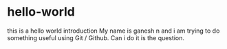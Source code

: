 # hello-world
this is a hello world introduction 
My name is ganesh n and i am trying to do something useful using Git / Github.
Can i do it is the question.
